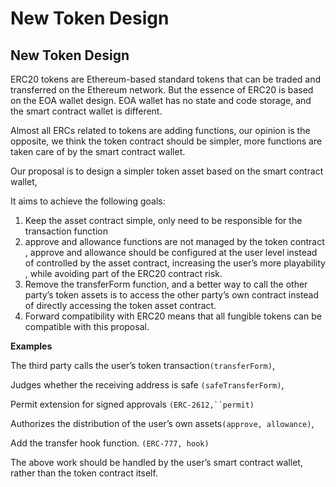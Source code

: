 # New Token Design

## New Token Design

ERC20 tokens are Ethereum-based standard tokens that can be traded and transferred on the Ethereum network. But the essence of ERC20 is based on the EOA wallet design. EOA wallet has no state and code storage, and the smart contract wallet is different.

Almost all ERCs related to tokens are adding functions, our opinion is the opposite, we think the token contract should be simpler, more functions are taken care of by the smart contract wallet.

Our proposal is to design a simpler token asset based on the smart contract wallet,

It aims to achieve the following goals:

1. Keep the asset contract simple, only need to be responsible for the transaction function
2. approve and allowance functions are not managed by the token contract , approve and allowance should be configured at the user level instead of controlled by the asset contract, increasing the user’s more playability , while avoiding part of the ERC20 contract risk.
3. Remove the transferForm function, and a better way to call the other party’s token assets is to access the other party’s own contract instead of directly accessing the token asset contract.
4. Forward compatibility with ERC20 means that all fungible tokens can be compatible with this proposal.

**Examples**

The third party calls the user’s token transaction`(transferForm)`,

Judges whether the receiving address is safe `(safeTransferForm)`,

Permit extension for signed approvals `(ERC-2612,``permit)`

Authorizes the distribution of the user’s own assets`(approve, allowance)`,

Add the transfer hook function. `(ERC-777, hook)`

The above work should be handled by the user’s smart contract wallet, rather than the token contract itself.
